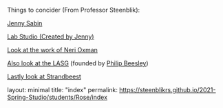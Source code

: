 
Things to concider (From Professor Steenblik):

[Jenny Sabin](https://www.jennysabin.com/jenny-sabin)

[Lab Studio (Created by Jenny)](http://labstudio.org/)

[Look at the work of Neri Oxman](https://neri.media.mit.edu/)

[Also look at the LASG](https://livingarchitecturesystems.com/) (founded by [Philip Beesley](http://www.philipbeesleyarchitect.com/))

[Lastly look at Strandbeest](https://www.google.com/search?q=strandbeest&safe=active&rlz=1C1CHBF_enUS905US905&sxsrf=ALeKk00_lagWxe2WQ-xqSfYYoURaQ_zR6w:1614741379702&tbm=isch&source=iu&ictx=1&fir=TVG29amheukp7M%252CY9j4mcaFnirC7M%252C_&vet=1&usg=AI4_-kSJMazvJ9Lhq4CbITo3QtgNobSayQ&sa=X&ved=2ahUKEwjQ1NyylJPvAhWuGFkFHa7_DGUQ_h16BAg2EAE#imgrc=TVG29amheukp7M)



layout: minimal
title: "index"
permalink: https://steenblikrs.github.io/2021-Spring-Studio/students/Rose/index
